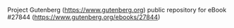 Project Gutenberg (https://www.gutenberg.org) public repository for eBook #27844 (https://www.gutenberg.org/ebooks/27844)
